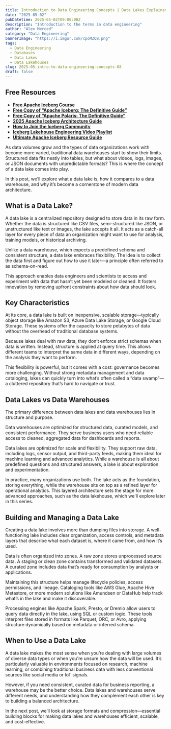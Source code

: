 ```yaml
---
title: Introduction to Data Engineering Concepts | Data Lakes Explained
date: "2025-05-02"
pubDatetime: 2025-05-02T09:00:00Z
description: "Introduction to the terms in data engineering"
author: "Alex Merced"
category: "Data Engineering"
bannerImage: "https://i.imgur.com/cpoMZQ8.png"
tags:
  - Data Engineering
  - Databases
  - Data Lakes
  - Data Lakehouses
slug: 2025-05-intro-to-data-engineering-concepts-08
draft: false
---
```


## Free Resources  
- **[Free Apache Iceberg Course](https://hello.dremio.com/webcast-an-apache-iceberg-lakehouse-crash-course-reg.html?utm_source=ev_external_blog&utm_medium=influencer&utm_campaign=intro_to_de&utm_content=alexmerced&utm_term=external_blog)**  
- **[Free Copy of “Apache Iceberg: The Definitive Guide”](https://hello.dremio.com/wp-apache-iceberg-the-definitive-guide-reg.html?utm_source=ev_external_blog&utm_medium=influencer&utm_campaign=intro_to_de&utm_content=alexmerced&utm_term=external_blog)**  
- **[Free Copy of “Apache Polaris: The Definitive Guide”](https://hello.dremio.com/wp-apache-polaris-guide-reg.html?utm_source=ev_external_blog&utm_medium=influencer&utm_campaign=intro_to_de&utm_content=alexmerced&utm_term=external_blog)**  
- **[2025 Apache Iceberg Architecture Guide](https://medium.com/data-engineering-with-dremio/2025-guide-to-architecting-an-iceberg-lakehouse-9b19ed42c9de)**  
- **[How to Join the Iceberg Community](https://medium.alexmerced.blog/guide-to-finding-apache-iceberg-events-near-you-and-being-part-of-the-greater-iceberg-community-0c38ae785ddb)**  
- **[Iceberg Lakehouse Engineering Video Playlist](https://youtube.com/playlist?list=PLsLAVBjQJO0p0Yq1fLkoHvt2lEJj5pcYe&si=WTSnqjXZv6Glkc3y)**  
- **[Ultimate Apache Iceberg Resource Guide](https://medium.com/data-engineering-with-dremio/ultimate-directory-of-apache-iceberg-resources-e3e02efac62e)** 

As data volumes grow and the types of data organizations work with become more varied, traditional data warehouses start to show their limits. Structured data fits neatly into tables, but what about videos, logs, images, or JSON documents with unpredictable formats? This is where the concept of a data lake comes into play.

In this post, we’ll explore what a data lake is, how it compares to a data warehouse, and why it’s become a cornerstone of modern data architecture.

## What is a Data Lake?

A data lake is a centralized repository designed to store data in its raw form. Whether the data is structured like CSV files, semi-structured like JSON, or unstructured like text or images, the lake accepts it all. It acts as a catch-all layer for every piece of data an organization might want to use for analysis, training models, or historical archiving.

Unlike a data warehouse, which expects a predefined schema and consistent structure, a data lake embraces flexibility. The idea is to collect the data first and figure out how to use it later—a principle often referred to as schema-on-read.

This approach enables data engineers and scientists to access and experiment with data that hasn’t yet been modeled or cleaned. It fosters innovation by removing upfront constraints about how data should look.

## Key Characteristics

At its core, a data lake is built on inexpensive, scalable storage—typically object storage like Amazon S3, Azure Data Lake Storage, or Google Cloud Storage. These systems offer the capacity to store petabytes of data without the overhead of traditional database systems.

Because lakes deal with raw data, they don’t enforce strict schemas when data is written. Instead, structure is applied at query time. This allows different teams to interpret the same data in different ways, depending on the analysis they want to perform.

This flexibility is powerful, but it comes with a cost: governance becomes more challenging. Without strong metadata management and data cataloging, lakes can quickly turn into what’s often called a “data swamp”—a cluttered repository that’s hard to navigate or trust.

## Data Lakes vs Data Warehouses

The primary difference between data lakes and data warehouses lies in structure and purpose.

Data warehouses are optimized for structured data, curated models, and consistent performance. They serve business users who need reliable access to cleaned, aggregated data for dashboards and reports.

Data lakes are optimized for scale and flexibility. They support raw data, including logs, sensor output, and third-party feeds, making them ideal for machine learning and advanced analytics. While a warehouse is all about predefined questions and structured answers, a lake is about exploration and experimentation.

In practice, many organizations use both. The lake acts as the foundation, storing everything, while the warehouse sits on top as a refined layer for operational analytics. This layered architecture sets the stage for more advanced approaches, such as the data lakehouse, which we'll explore later in this series.

## Building and Managing a Data Lake

Creating a data lake involves more than dumping files into storage. A well-functioning lake includes clear organization, access controls, and metadata layers that describe what each dataset is, where it came from, and how it’s used.

Data is often organized into zones. A raw zone stores unprocessed source data. A staging or clean zone contains transformed and validated datasets. A curated zone includes data that’s ready for consumption by analysts or applications.

Maintaining this structure helps manage lifecycle policies, access permissions, and lineage. Cataloging tools like AWS Glue, Apache Hive Metastore, or more modern solutions like Amundsen or DataHub help track what’s in the lake and make it discoverable.

Processing engines like Apache Spark, Presto, or Dremio allow users to query data directly in the lake, using SQL or custom logic. These tools interpret files stored in formats like Parquet, ORC, or Avro, applying structure dynamically based on metadata or inferred schema.

## When to Use a Data Lake

A data lake makes the most sense when you’re dealing with large volumes of diverse data types or when you're unsure how the data will be used. It’s particularly valuable in environments focused on research, machine learning, or combining traditional business data with less conventional sources like social media or IoT signals.

However, if you need consistent, curated data for business reporting, a warehouse may be the better choice. Data lakes and warehouses serve different needs, and understanding how they complement each other is key to building a balanced architecture.

In the next post, we’ll look at storage formats and compression—essential building blocks for making data lakes and warehouses efficient, scalable, and cost-effective.
